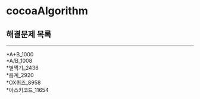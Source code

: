 # cocoaAlgorithm

## 해결문제 목록 
***
*A+B_1000         
*A/B_1008        
*별찍기_2438      
*음계_2920     
*OX퀴즈_8958   
*아스키코드_11654   
